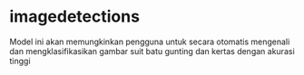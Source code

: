 # imagedetections
Model ini akan memungkinkan pengguna untuk secara otomatis mengenali dan mengklasifikasikan gambar suit batu gunting dan kertas dengan akurasi tinggi
